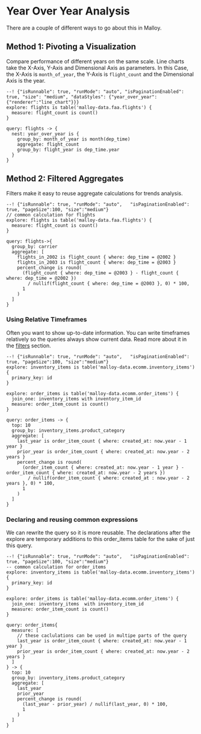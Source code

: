 # Year Over Year Analysis
There are a couple of different ways to go about this in Malloy.

## Method 1: Pivoting a Visualization

Compare performance of different years on the same scale.  Line charts take the X-Axis, Y-Axis and Dimensional Axis as parameters.
In this Case, the X-Axis is `month_of_year`, the Y-Axis is `flight_count` and the Dimensional Axis is the year.

```malloy
--! {"isRunnable": true, "runMode": "auto", "isPaginationEnabled": true, "size": "medium", "dataStyles": {"year_over_year":{"renderer":"line_chart"}}}
explore: flights is table('malloy-data.faa.flights') {
  measure: flight_count is count()
}

query: flights -> {
  nest: year_over_year is {
    group_by: month_of_year is month(dep_time)
    aggregate: flight_count
    group_by: flight_year is dep_time.year
  }
}
```

## Method 2: Filtered Aggregates
Filters make it easy to reuse aggregate calculations for trends analysis.

```malloy
--! {"isRunnable": true, "runMode": "auto",   "isPaginationEnabled": true, "pageSize":100, "size":"medium"}
// common calculation for flights
explore: flights is table('malloy-data.faa.flights') {
  measure: flight_count is count()
}

query: flights->{
  group_by: carrier
  aggregate: [
    flights_in_2002 is flight_count { where: dep_time = @2002 }
    flights_in_2003 is flight_count { where: dep_time = @2003 }
    percent_change is round(
      (flight_count { where: dep_time = @2003 } - flight_count { where: dep_time = @2002 })
        / nullif(flight_count { where: dep_time = @2003 }, 0) * 100,
      1
    )
  ]
}
```


### Using Relative Timeframes
Often you want to show up-to-date information.  You can write timeframes relatively so the queries always show
current data.  Read more about it in the [filters](filter_expressions.md) section.

```malloy
--! {"isRunnable": true, "runMode": "auto",   "isPaginationEnabled": true, "pageSize":100, "size":"medium"}
explore: inventory_items is table('malloy-data.ecomm.inventory_items') {
  primary_key: id
}

explore: order_items is table('malloy-data.ecomm.order_items') {
  join_one: inventory_items with inventory_item_id
  measure: order_item_count is count()
}

query: order_items -> {
  top: 10
  group_by: inventory_items.product_category
  aggregate: [
    last_year is order_item_count { where: created_at: now.year - 1 year }
    prior_year is order_item_count { where: created_at: now.year - 2 years }
    percent_change is round(
      (order_item_count { where: created_at: now.year - 1 year } - order_item_count { where: created_at: now.year - 2 years })
        / nullif(order_item_count { where: created_at : now.year - 2 years }, 0) * 100,
      1
    )
  ]
}
```


### Declaring and reusing common expressions
We can rewrite the query so it is more reusable.  The declarations after the explore are temporary additions to this order_items table for the sake of just this query.

```malloy
--! {"isRunnable": true, "runMode": "auto",   "isPaginationEnabled": true, "pageSize":100, "size":"medium"}
-- common calculation for order_items
explore: inventory_items is table('malloy-data.ecomm.inventory_items') {
  primary_key: id
}

explore: order_items is table('malloy-data.ecomm.order_items') {
  join_one: inventory_items  with inventory_item_id
  measure: order_item_count is count()
}

query: order_items{
  measure: [
    // these caclulations can be used in multipe parts of the query
    last_year is order_item_count { where: created_at: now.year - 1 year }
    prior_year is order_item_count { where: created_at: now.year - 2 years }
  ]
} -> {
  top: 10
  group_by: inventory_items.product_category
  aggregate: [
    last_year
    prior_year
    percent_change is round(
      (last_year - prior_year) / nullif(last_year, 0) * 100,
      1
    )
  ]
}
```
